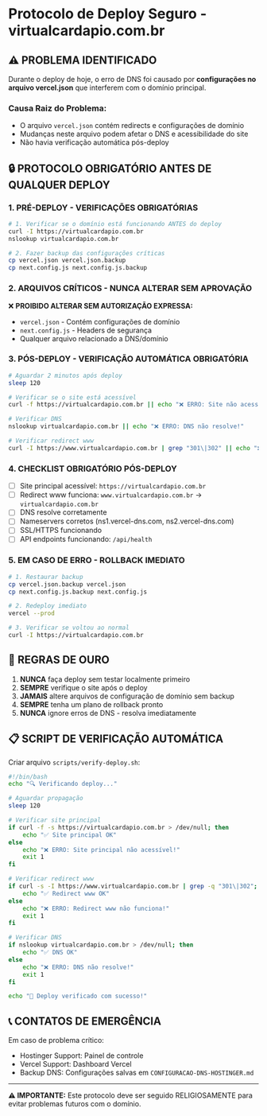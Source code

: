 # Protocolo de Deploy Seguro - virtualcardapio.com.br

## ⚠️ PROBLEMA IDENTIFICADO

Durante o deploy de hoje, o erro de DNS foi causado por **configurações no arquivo vercel.json** que interferem com o domínio principal.

### Causa Raiz do Problema:
- O arquivo `vercel.json` contém redirects e configurações de domínio
- Mudanças neste arquivo podem afetar o DNS e acessibilidade do site
- Não havia verificação automática pós-deploy

## 🔒 PROTOCOLO OBRIGATÓRIO ANTES DE QUALQUER DEPLOY

### 1. PRÉ-DEPLOY - VERIFICAÇÕES OBRIGATÓRIAS

```bash
# 1. Verificar se o domínio está funcionando ANTES do deploy
curl -I https://virtualcardapio.com.br
nslookup virtualcardapio.com.br

# 2. Fazer backup das configurações críticas
cp vercel.json vercel.json.backup
cp next.config.js next.config.js.backup
```

### 2. ARQUIVOS CRÍTICOS - NUNCA ALTERAR SEM APROVAÇÃO

❌ **PROIBIDO ALTERAR SEM AUTORIZAÇÃO EXPRESSA:**
- `vercel.json` - Contém configurações de domínio
- `next.config.js` - Headers de segurança
- Qualquer arquivo relacionado a DNS/domínio

### 3. PÓS-DEPLOY - VERIFICAÇÃO AUTOMÁTICA OBRIGATÓRIA

```bash
# Aguardar 2 minutos após deploy
sleep 120

# Verificar se o site está acessível
curl -f https://virtualcardapio.com.br || echo "❌ ERRO: Site não acessível!"

# Verificar DNS
nslookup virtualcardapio.com.br || echo "❌ ERRO: DNS não resolve!"

# Verificar redirect www
curl -I https://www.virtualcardapio.com.br | grep "301\|302" || echo "❌ ERRO: Redirect não funciona!"
```

### 4. CHECKLIST OBRIGATÓRIO PÓS-DEPLOY

- [ ] Site principal acessível: `https://virtualcardapio.com.br`
- [ ] Redirect www funciona: `www.virtualcardapio.com.br` → `virtualcardapio.com.br`
- [ ] DNS resolve corretamente
- [ ] Nameservers corretos (ns1.vercel-dns.com, ns2.vercel-dns.com)
- [ ] SSL/HTTPS funcionando
- [ ] API endpoints funcionando: `/api/health`

### 5. EM CASO DE ERRO - ROLLBACK IMEDIATO

```bash
# 1. Restaurar backup
cp vercel.json.backup vercel.json
cp next.config.js.backup next.config.js

# 2. Redeploy imediato
vercel --prod

# 3. Verificar se voltou ao normal
curl -I https://virtualcardapio.com.br
```

## 🚨 REGRAS DE OURO

1. **NUNCA** faça deploy sem testar localmente primeiro
2. **SEMPRE** verifique o site após o deploy
3. **JAMAIS** altere arquivos de configuração de domínio sem backup
4. **SEMPRE** tenha um plano de rollback pronto
5. **NUNCA** ignore erros de DNS - resolva imediatamente

## 📋 SCRIPT DE VERIFICAÇÃO AUTOMÁTICA

Criar arquivo `scripts/verify-deploy.sh`:

```bash
#!/bin/bash
echo "🔍 Verificando deploy..."

# Aguardar propagação
sleep 120

# Verificar site principal
if curl -f -s https://virtualcardapio.com.br > /dev/null; then
    echo "✅ Site principal OK"
else
    echo "❌ ERRO: Site principal não acessível!"
    exit 1
fi

# Verificar redirect www
if curl -s -I https://www.virtualcardapio.com.br | grep -q "301\|302"; then
    echo "✅ Redirect www OK"
else
    echo "❌ ERRO: Redirect www não funciona!"
    exit 1
fi

# Verificar DNS
if nslookup virtualcardapio.com.br > /dev/null; then
    echo "✅ DNS OK"
else
    echo "❌ ERRO: DNS não resolve!"
    exit 1
fi

echo "🎉 Deploy verificado com sucesso!"
```

## 📞 CONTATOS DE EMERGÊNCIA

Em caso de problema crítico:
- Hostinger Support: Painel de controle
- Vercel Support: Dashboard Vercel
- Backup DNS: Configurações salvas em `CONFIGURACAO-DNS-HOSTINGER.md`

---

**⚠️ IMPORTANTE:** Este protocolo deve ser seguido RELIGIOSAMENTE para evitar problemas futuros com o domínio.